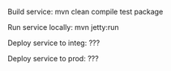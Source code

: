 

Build service:
	mvn clean compile test package

Run service locally:
	mvn jetty:run
	
Deploy service to integ:
	???
	
Deploy service to prod:
	???
